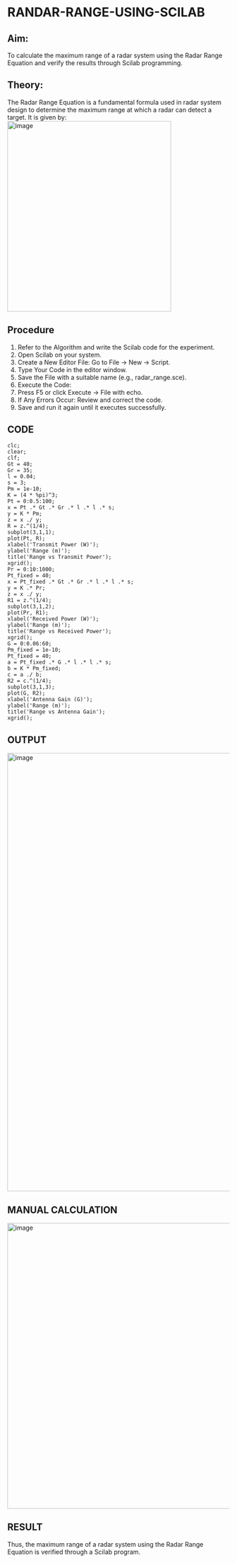 # RANDAR-RANGE-USING-SCILAB

## Aim:
To calculate the maximum range of a radar system using the Radar Range Equation and verify the results through Scilab programming.

## Theory:
The Radar Range Equation is a fundamental formula used in radar system design to determine the maximum range at which a radar can detect a target. It is given by:
<img width="371" height="431" alt="image" src="https://github.com/user-attachments/assets/570b1f56-7f9a-482b-827f-efc0529e6f5a" />

## Procedure
1. Refer to the Algorithm and write the Scilab code for the experiment.
2. Open Scilab on your system.
3. Create a New Editor File:
    Go to File → New → Script.
4. Type Your Code in the editor window.
5. Save the File with a suitable name (e.g., radar_range.sce).
6. Execute the Code:
7. Press F5 or click Execute → File with echo.
8. If Any Errors Occur: Review and correct the code.
9. Save and run it again until it executes successfully.


## CODE
```
clc;
clear;
clf;
Gt = 40;
Gr = 35;
l = 0.04;
s = 3;
Pm = 1e-10;
K = (4 * %pi)^3;
Pt = 0:0.5:100;
x = Pt .* Gt .* Gr .* l .* l .* s;
y = K * Pm;
z = x ./ y;
R = z.^(1/4);
subplot(3,1,1);
plot(Pt, R);
xlabel('Transmit Power (W)');
ylabel('Range (m)');
title('Range vs Transmit Power');
xgrid();
Pr = 0:10:1000;
Pt_fixed = 40;
x = Pt_fixed .* Gt .* Gr .* l .* l .* s;
y = K .* Pr;
z = x ./ y;
R1 = z.^(1/4);
subplot(3,1,2);
plot(Pr, R1);
xlabel('Received Power (W)');
ylabel('Range (m)');
title('Range vs Received Power');
xgrid();
G = 0:0.06:60;
Pm_fixed = 1e-10;
Pt_fixed = 40;
a = Pt_fixed .* G .* l .* l .* s;
b = K * Pm_fixed;
c = a ./ b;
R2 = c.^(1/4);
subplot(3,1,3);
plot(G, R2);
xlabel('Antenna Gain (G)');
ylabel('Range (m)');
title('Range vs Antenna Gain');
xgrid();
```

## OUTPUT
<img width="1662" height="991" alt="image" src="https://github.com/user-attachments/assets/13651c35-ad2b-4bd8-907e-1c4b71d3a657" />

## MANUAL CALCULATION
<img width="940" height="646" alt="image" src="https://github.com/user-attachments/assets/ce6f53d2-9238-4355-b9ba-1a8ce0b429cb" />

## RESULT
Thus, the maximum range of a radar system using the Radar Range Equation is verified through a Scilab program.
